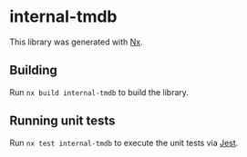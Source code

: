 # internal-tmdb

This library was generated with [Nx](https://nx.dev).

## Building

Run `nx build internal-tmdb` to build the library.

## Running unit tests

Run `nx test internal-tmdb` to execute the unit tests via [Jest](https://jestjs.io).
